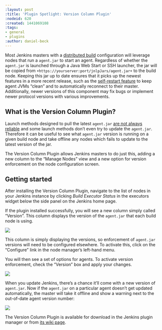 ```yaml
---
:layout: post
:title: 'Plugin Spotlight: Version Column Plugin'
:nodeid: 620
:created: 1441069108
:tags:
- general
- plugins
:author: daniel-beck
---
```

Most Jenkins masters with a [distributed build](https://wiki.jenkins.io/display/JENKINS/Distributed+builds) configuration will leverage nodes that run a `agent.jar` to start an agent. Regardless of whether the `agent.jar` is launched through a Java Web Start or SSH launcher, the jar will be copied from `+https://yourserver:port/jnlpJars/agent.jar+` to the build node. Keeping this jar up to date ensures that it picks up the newest features in a more recent release, such as the [self-restart feature](https://jenkins-ci.org/content/your-java-web-start-slaves-will-be-always-clean) to keep agent JVMs “clean” and to automatically reconnect to their master. Additionally, newer versions of this component may fix bugs or implement newer protocol versions with various improvements.

## What is the Version Column Plugin?
Launch methods designed to pull the latest `agent.jar` [are not always reliable](https://issues.jenkins-ci.org/browse/JENKINS-16490) and some launch methods don’t even try to update the `agent.jar`. Therefore it can be useful to see what `agent.jar` version is running on a given build node and take offline any nodes which fails to update to the latest version of the jar.

The Version Column Plugin allows Jenkins masters to do just this, adding a new column to the “Manage Nodes” view and a new option for version enforcement on the node configuration screen.

## Getting started
After installing the Version Column Plugin, navigate to the list of nodes in your Jenkins instance by clicking *Build Executor Status* in the executors widget below the side panel on the Jenkins home page.

If the plugin installed successfully, you will see a new column simply called “Version”. This column displays the version of the `agent.jar` that each build node is using.

![](/sites/default/files/images/versioncolumn-plugin-screenshot-1-2.png)

This column is simply displaying the versions, so enforcement of `agent.jar` versions will need to be configured elsewhere. To activate this, click on the “Configure” link in the node manager’s left-hand menu.

You will then see a set of options for agents. To activate version enforcement, check the “Version” box and apply your changes.

![](/sites/default/files/images/versioncolumn-plugin-screenshot-2.png)

When you update Jenkins, there’s a chance it’ll come with a new version of `agent.jar`. Now if the `agent.jar` on a particular agent doesn’t get updated automatically, the master will take it offline and show a warning next to the out-of-date agent version number:

![](/sites/default/files/images/versioncolumn-plugin-screenshot-3.png)

The Version Column Plugin is available for download in the Jenkins plugin manager or from [its wiki page](https://wiki.jenkins.io/display/JENKINS/VersionColumn+Plugin).
